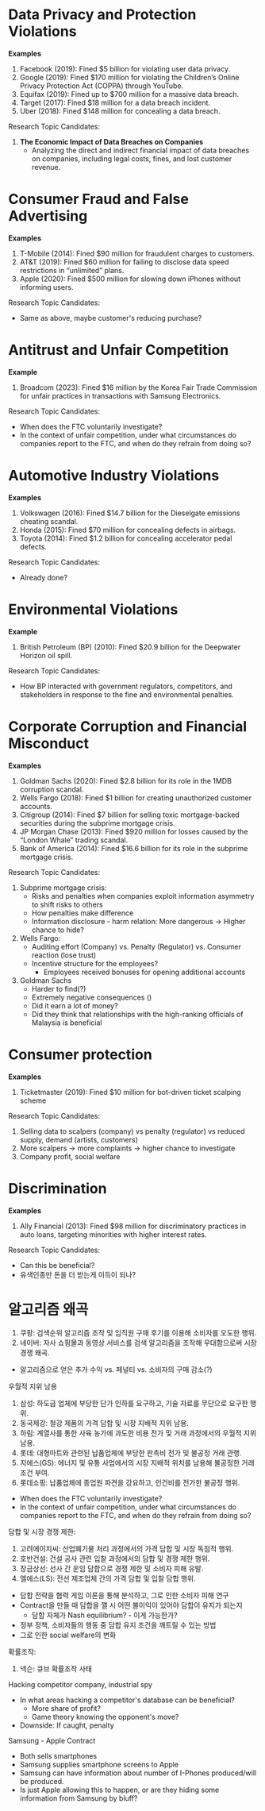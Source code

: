 
# Data Privacy and Protection Violations

__Examples__
1. Facebook (2019): Fined $5 billion for violating user data privacy.
2. Google (2019): Fined $170 million for violating the Children’s Online Privacy Protection Act (COPPA) through YouTube.
3. Equifax (2019): Fined up to $700 million for a massive data breach.
4. Target (2017): Fined $18 million for a data breach incident.
5. Uber (2018): Fined $148 million for concealing a data breach.

Research Topic Candidates:
1. **The Economic Impact of Data Breaches on Companies**
	- Analyzing the direct and indirect financial impact of data breaches on companies, including legal costs, fines, and lost customer revenue.


# Consumer Fraud and False Advertising

__Examples__
1. T-Mobile (2014): Fined $90 million for fraudulent charges to customers.
2. AT&T (2019): Fined $60 million for failing to disclose data speed restrictions in “unlimited” plans.
3. Apple (2020): Fined $500 million for slowing down iPhones without informing users.

Research Topic Candidates:
- Same as above, maybe customer's reducing purchase?

# Antitrust and Unfair Competition

__Example__
1. Broadcom (2023): Fined $16 million by the Korea Fair Trade Commission for unfair practices in transactions with Samsung Electronics.

Research Topic Candidates:
- When does the FTC voluntarily investigate?
- In the context of unfair competition, under what circumstances do companies report to the FTC, and when do they refrain from doing so?

# Automotive Industry Violations

__Examples__
1. Volkswagen (2016): Fined $14.7 billion for the Dieselgate emissions cheating scandal.
2. Honda (2015): Fined $70 million for concealing defects in airbags.
3. Toyota (2014): Fined $1.2 billion for concealing accelerator pedal defects.

Research Topic Candidates:
- Already done?

# Environmental Violations

__Example__
1. British Petroleum (BP) (2010): Fined $20.9 billion for the Deepwater Horizon oil spill.

Research Topic Candidates:
- How BP interacted with government regulators, competitors, and stakeholders in response to the fine and environmental penalties.

# Corporate Corruption and Financial Misconduct

__Examples__
1. Goldman Sachs (2020): Fined $2.8 billion for its role in the 1MDB corruption scandal.
2. Wells Fargo (2018): Fined $1 billion for creating unauthorized customer accounts.
3. Citigroup (2014): Fined $7 billion for selling toxic mortgage-backed securities during the subprime mortgage crisis.
4. JP Morgan Chase (2013): Fined $920 million for losses caused by the “London Whale” trading scandal.
5. Bank of America (2014): Fined $16.6 billion for its role in the subprime mortgage crisis.

Research Topic Candidates:
1. Subprime mortgage crisis: 
	- Risks and penalties when companies exploit information asymmetry to shift risks to others
	- How penalties make difference
	- Information disclosure - harm relation: More dangerous -> Higher chance to hide?
2. Wells Fargo:
	- Auditing effort (Company) vs. Penalty (Regulator) vs. Consumer reaction (lose trust)
	- Incentive structure for the employees?
		- Employees received bonuses for opening additional accounts
3. Goldman Sachs
	- Harder to find(?)
	- Extremely negative consequences ()
	- Did it earn a lot of money?
	- Did they think that relationships with the high-ranking officials of Malaysia is beneficial 


# Consumer protection

__Examples__
1. Ticketmaster (2019): Fined $10 million for bot-driven ticket scalping scheme

Research Topic Candidates:
1. Selling data to scalpers (company) vs penalty (regulator) vs reduced supply, demand (artists, customers)
2. More scalpers -> more complaints -> higher chance to investigate
3. Company profit, social welfare

# Discrimination

__Examples__
1. Ally Financial (2013): Fined $98 million for discriminatory practices in auto loans, targeting minorities with higher interest rates.

Research Topic Candidates:
- Can this be beneficial?
- 유색인종만 돈을 더 받는게 이득이 되나?


# 알고리즘 왜곡
1. 쿠팡: 검색순위 알고리즘 조작 및 임직원 구매 후기를 이용해 소비자를 오도한 행위.
2. 네이버: 자사 쇼핑몰과 동영상 서비스를 검색 알고리즘을 조작해 우대함으로써 시장 경쟁 왜곡.

- 알고리즘으로 얻은 추가 수익 vs. 페널티 vs. 소비자의 구매 감소(?)

우월적 지위 남용
1. 삼성: 하도급 업체에 부당한 단가 인하를 요구하고, 기술 자료를 무단으로 요구한 행위.
2. 동국제강: 철강 제품의 가격 담합 및 시장 지배적 지위 남용.
3. 하림: 계열사를 통한 사육 농가에 과도한 비용 전가 및 거래 과정에서의 우월적 지위 남용.
4. 롯데: 대형마트와 관련된 납품업체에 부당한 판촉비 전가 및 불공정 거래 관행.
5. 지에스(GS): 에너지 및 유통 사업에서의 시장 지배적 위치를 남용해 불공정한 거래 조건 부여.
6. 롯데쇼핑: 납품업체에 종업원 파견을 강요하고, 인건비를 전가한 불공정 행위.

- When does the FTC voluntarily investigate?
- In the context of unfair competition, under what circumstances do companies report to the FTC, and when do they refrain from doing so?

담합 및 시장 경쟁 제한:
1. 고려에이치씨: 산업폐기물 처리 과정에서의 가격 담합 및 시장 독점적 행위.
2. 호반건설: 건설 공사 관련 입찰 과정에서의 담합 및 경쟁 제한 행위.
3. 장금상선: 선사 간 운임 담합으로 경쟁 제한 및 소비자 피해 유발.
4. 엘에스(LS): 전선 제조업체 간의 가격 담합 및 입찰 담합 행위.

- 담합 전략을 협력 게임 이론을 통해 분석하고, 그로 인한 소비자 피해 연구
- Contract을 만들 때 담합을 깰 시 어떤 불이익이 있어야 담합이 유지가 되는지
	- 담합 자체가 Nash equilibrium? - 이게 가능한가?
- 정부 정책, 소비자들의 행동 중 담합 유지 조건을 깨트릴 수 있는 방법
- 그로 인한 social welfare의 변화

확률조작:
1. 넥슨: 큐브 확률조작 사태


Hacking competitor company, industrial spy
- In what areas hacking a competitor's database can be beneficial?
	- More share of profit?
	- Game theory knowing the opponent's move?
- Downside: If caught, penalty

Samsung - Apple Contract
- Both sells smartphones
- Samsung supplies smartphone screens to Apple
- Samsung can have information about number of I-Phones produced/will be produced.
- Is just Apple allowing this to happen, or are they hiding some information from Samsung by bluff?